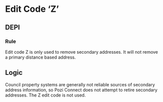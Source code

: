 # Edit Code ‘Z’

## DEPI

### Rule

Edit code Z is only used to remove secondary addresses. It will not remove a primary distance based address.

## Logic

Council property systems are generally not reliable sources of secondary address information, so Pozi Connect does not attempt to retire secondary addresses. The Z edit code is not used.
